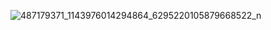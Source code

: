 ![487179371_1143976014294864_6295220105879668522_n](https://github.com/user-attachments/assets/00dc8375-5a46-48db-b212-39d220f25a19)
